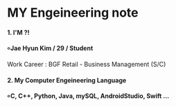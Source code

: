 # MY Engeineering note
#### 
#### 1. I'M ?!
#### ৹ Jae Hyun Kim / 29 / Student
Work Career : BGF Retail - Business Management (S/C)

#### 2. My Computer Engeineering Language 
#### ৹ C, C++, Python, Java, mySQL, AndroidStudio, Swift ...

####
